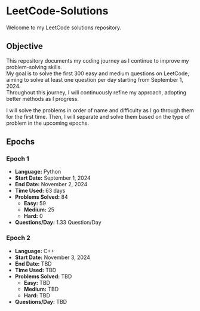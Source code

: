 # LeetCode-Solutions
Welcome to my LeetCode solutions repository.

## Objective
This repository documents my coding journey as I continue to improve my problem-solving skills.  
My goal is to solve the first 300 easy and medium questions on LeetCode, aiming to solve at least one question per day starting from September 1, 2024.  
Throughout this journey, I will continuously refine my approach, adopting better methods as I progress.  

I will solve the problems in order of name and difficulty as I go through them for the first time. Then, I will separate and solve them based on the type of problem in the upcoming epochs.

## Epochs

### Epoch 1
- **Language:** Python
- **Start Date:** September 1, 2024
- **End Date:** November 2, 2024
- **Time Used:** 63 days
- **Problems Solved:** 84
  - **Easy:** 59
  - **Medium:** 25
  - **Hard:** 0
- **Questions/Day:** 1.33 Question/Day

### Epoch 2
- **Language:** C++
- **Start Date:** November 3, 2024
- **End Date:** TBD
- **Time Used:** TBD
- **Problems Solved:** TBD
  - **Easy:** TBD
  - **Medium:** TBD
  - **Hard:** TBD
- **Questions/Day:** TBD
